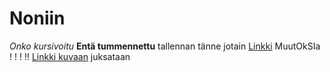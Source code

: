 # Noniin
*Onko kursivoitu*
**Entä tummennettu**
tallennan tänne jotain
[Linkki](https://github.com/pe5/otm2016/blob/master/dokumentointi/kaytto-ohje.md)
MuutOkSIa ! ! ! !! 
[Linkki kuvaan](https://github.com/pe5/otm2016/blob/master/dokumentointi/maarittelydokumentti.md)
juksataan
